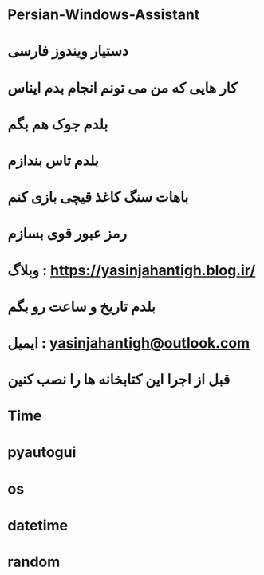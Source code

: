 # Persian-Windows-Assistant
# دستیار ویندوز فارسی 
# کار هایی که من می تونم انجام بدم ایناس
# بلدم جوک هم بگم
# بلدم تاس بندازم
# باهات سنگ کاغذ قیچی بازی کنم
# رمز عبور قوی بسازم
# وبلاگ : https://yasinjahantigh.blog.ir/
# بلدم تاریخ و ساعت رو بگم
# ایمیل : yasinjahantigh@outlook.com 
# قبل از اجرا این کتابخانه ها را نصب کنین 
# Time
# pyautogui
# os
# datetime
# random
